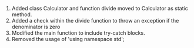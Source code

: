 1. Added class Calculator and function divide moved to Calculator as static method.
2. Added a check within the divide function to throw an exception if the denominator is zero 
3. Modified the main function to include try-catch blocks.
4. Removed the usage of 'using namespace std';